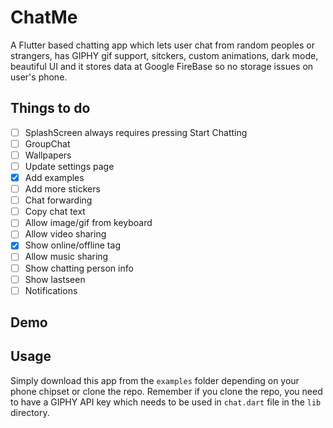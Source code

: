 # ChatMe
A Flutter based chatting app which lets user chat from random peoples or strangers, has GIPHY gif support, sitckers, custom animations, dark mode, beautiful UI and it stores data at Google FireBase so no storage issues on user's phone.

## Things to do

- [ ] SplashScreen always requires pressing Start Chatting
- [ ] GroupChat
- [ ] Wallpapers
- [ ] Update settings page
- [x] Add examples
- [ ] Add more stickers
- [ ] Chat forwarding
- [ ] Copy chat text
- [ ] Allow image/gif from keyboard
- [ ] Allow video sharing
- [x] Show online/offline tag
- [ ] Allow music sharing
- [ ] Show chatting person info
- [ ] Show lastseen
- [ ] Notifications

## Demo



## Usage

Simply download this app from the `examples` folder depending on your phone chipset or clone the repo. Remember if you clone the repo, you need to have a GIPHY API key which needs to be used in `chat.dart` file in the `lib` directory.

